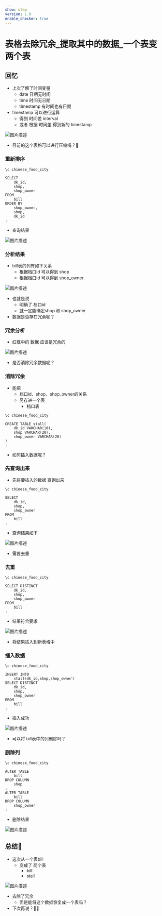 ```yaml
---
show: step
version: 1.0
enable_checker: true
---
```


#    表格去除冗余_提取其中的数据_一个表变两个表    
 
##  回忆

- 上次了解了时间变量
	- date 日期无时间
	- time 时间无日期
	- timestamp 有时间也有日期
- timestamp 可以进行运算
	- 得到 时间差 interval
	- 或者 根据 时间差 得到新的 timestamp

![图片描述](https://doc.shiyanlou.com/courses/uid1190679-20230904-1693812798050)

- 目前的这个表格可以进行压缩吗？🤔

### 重新排序

```
\c chinese_food_city

SELECT 
	dk_id,
	shop,
	shop_owner
FROM
	bill
ORDER BY
	shop_owner,
	shop,
	dk_id
;
```

- 查询结果

![图片描述](https://doc.shiyanlou.com/courses/uid1190679-20230906-1694004866640)

### 分析结果

- bill表的列有如下关系
	- 根据档口id 可以得到 shop
	- 根据档口id 可以得到 shop_owner

![图片描述](https://doc.shiyanlou.com/courses/uid1190679-20230906-1694004719889)

- 也就是说 
	- 明确了 档口id
	- 就一定能确定shop 和 shop_owner
- 数据是否存在冗余呢？

### 冗余分析

- 红框中的 数据 应该是冗余的

![图片描述](https://doc.shiyanlou.com/courses/uid1190679-20230906-1694004977367)

- 是否消除冗余数据呢？

### 消除冗余

- 能把 
	- 档口id、shop、shop_owner的关系
	- 另存进一个表
		- 档口表

```
\c chinese_food_city

CREATE TABLE stall(
	dk_id VARCHAR(10),
	shop VARCHAR(20),
	shop_owner VARCHAR(20)
)
;
```

- 如何插入数据呢？

### 先查询出来

- 先将要插入的数据 查询出来

```
\c chinese_food_city

SELECT 
	dk_id,
	shop,
	shop_owner
FROM
	bill
;
```

- 查询结果如下

![图片描述](https://doc.shiyanlou.com/courses/uid1190679-20230906-1694005286659)

- 需要去重

### 去重

```
\c chinese_food_city

SELECT DISTINCT
	dk_id,
	shop,
	shop_owner
FROM
	bill
;
```

- 结果符合要求

![图片描述](https://doc.shiyanlou.com/courses/uid1190679-20230906-1694005345083)

- 将结果插入到新表格中

### 插入数据

```
\c chinese_food_city

INSERT INTO
	stall(dk_id,shop,shop_owner)
SELECT DISTINCT
	dk_id,
	shop,
	shop_owner
FROM
	bill
;
```

- 插入成功

![图片描述](https://doc.shiyanlou.com/courses/uid1190679-20230906-1694007849696)

- 可以将 bill表中的列删除吗？

### 删除列

```
\c chinese_food_city

ALTER TABLE
	bill
DROP COLUMN 
	shop
;
ALTER TABLE
	bill
DROP COLUMN 
	shop_owner
;
```

- 删除结果

![图片描述](https://doc.shiyanlou.com/courses/uid1190679-20230906-1694008018676)

##  总结🤔

- 这次从一个表bill
	- 变成了 两个表
		- bill
		- stall

![图片描述](https://doc.shiyanlou.com/courses/uid1190679-20230906-1694008210314)

- 去除了冗余
	- 但是能将这个数据恢复成一个表吗？
- 下次再说？👋🏻
